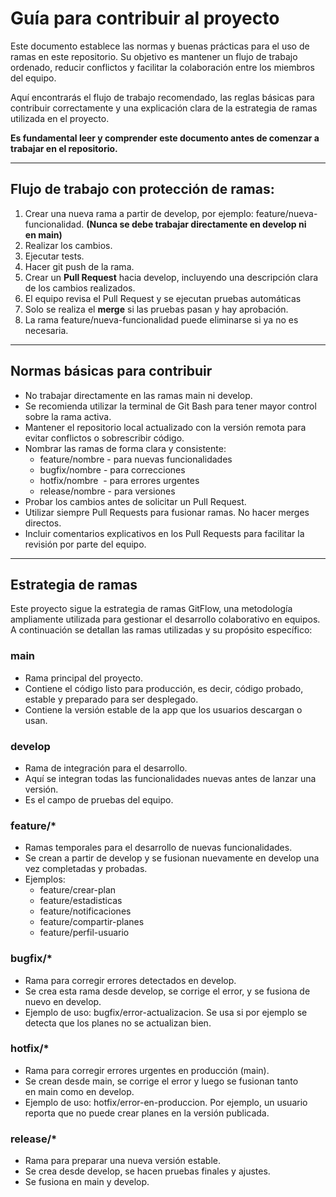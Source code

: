# **Guía para contribuir al proyecto**

Este documento establece las normas y buenas prácticas para el uso de ramas en este repositorio. Su objetivo es mantener un flujo de trabajo ordenado, reducir conflictos y facilitar la colaboración entre los miembros del equipo.

Aquí encontrarás el flujo de trabajo recomendado, las reglas básicas para contribuir correctamente y una explicación clara de la estrategia de ramas utilizada en el proyecto.

**Es fundamental leer y comprender este documento antes de comenzar a trabajar en el repositorio.**

---

## Flujo **de trabajo con protección de ramas:**

1. Crear una nueva rama a partir de develop, por ejemplo: feature/nueva-funcionalidad. **(Nunca se debe trabajar directamente en develop ni en main)**
2. Realizar los cambios.
3. Ejecutar tests.
4. Hacer git push de la rama.
5. Crear un **Pull Request** hacia develop, incluyendo una descripción clara de los cambios realizados. 
6. El equipo revisa el Pull Request y se ejecutan pruebas automáticas
7. Solo se realiza el **merge** si las pruebas pasan y hay aprobación.
8. La rama feature/nueva-funcionalidad puede eliminarse si ya no es necesaria.

---

## **Normas básicas para contribuir**

- No trabajar directamente en las ramas main ni develop.
- Se recomienda utilizar la terminal de Git Bash para tener mayor control sobre la rama activa.
- Mantener el repositorio local actualizado con la versión remota para evitar conflictos o sobrescribir código.
- Nombrar las ramas de forma clara y consistente:
    - feature/nombre - para nuevas funcionalidades
    - bugfix/nombre - para correcciones
    - hotfix/nombre  - para errores urgentes
    - release/nombre - para versiones
- Probar los cambios antes de solicitar un Pull Request.
- Utilizar siempre Pull Requests para fusionar ramas. No hacer merges directos.
- Incluir comentarios explicativos en los Pull Requests para facilitar la revisión por parte del equipo.

---

## **Estrategia de ramas**

Este proyecto sigue la estrategia de ramas GitFlow, una metodología ampliamente utilizada para gestionar el desarrollo colaborativo en equipos. A continuación se detallan las ramas utilizadas y su propósito específico:

### **main**

- Rama principal del proyecto.
- Contiene el código listo para producción, es decir, código probado, estable y preparado para ser desplegado.
- Contiene la versión estable de la app que los usuarios descargan o usan.

### **develop**

- Rama de integración para el desarrollo.
- Aquí se integran todas las funcionalidades nuevas antes de lanzar una versión.
- Es el campo de pruebas del equipo.

### **feature/***

- Ramas temporales para el desarrollo de nuevas funcionalidades.
- Se crean a partir de develop y se fusionan nuevamente en develop una vez completadas y probadas.
- Ejemplos:
    - feature/crear-plan
    - feature/estadisticas
    - feature/notificaciones
    - feature/compartir-planes
    - feature/perfil-usuario

### **bugfix/***

- Rama para corregir errores detectados en develop.
- Se crea esta rama desde develop, se corrige el error, y se fusiona de nuevo en develop.
- Ejemplo de uso: bugfix/error-actualizacion. Se usa si por ejemplo se detecta que los planes no se actualizan bien.

### **hotfix/***

- Rama para corregir errores urgentes en producción (main).
- Se crean desde main, se corrige el error y luego se fusionan tanto en main como en develop.
- Ejemplo de uso: hotfix/error-en-produccion. Por ejemplo, un usuario reporta que no puede crear planes en la versión publicada.

### **release/***

- Rama para preparar una nueva versión estable.
- Se crea desde develop, se hacen pruebas finales y ajustes.
- Se fusiona en main y develop.
